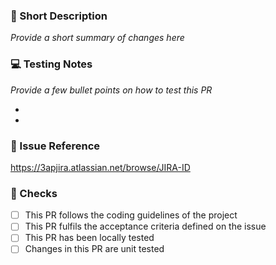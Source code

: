 ### 📃 Short Description
_Provide a short summary of changes here_

### 💻 Testing Notes
_Provide a few bullet points on how to test this PR_

* 
* 

### 🚀 Issue Reference
https://3apjira.atlassian.net/browse/JIRA-ID

### 🛂 Checks

- [ ] This PR follows the coding guidelines of the project
- [ ] This PR fulfils the acceptance criteria defined on the issue
- [ ] This PR has been locally tested
- [ ] Changes in this PR are unit tested
